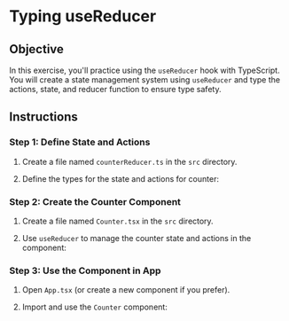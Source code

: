 # Typing useReducer

## Objective

In this exercise, you'll practice using the `useReducer` hook with TypeScript. You will create a state management system using `useReducer` and type the actions, state, and reducer function to ensure type safety.

## Instructions

### Step 1: Define State and Actions

1. Create a file named `counterReducer.ts` in the `src` directory.

2. Define the types for the state and actions for counter:

### Step 2: Create the Counter Component

1. Create a file named `Counter.tsx` in the `src` directory.

2. Use `useReducer` to manage the counter state and actions in the component:

### Step 3: Use the Component in App

1. Open `App.tsx` (or create a new component if you prefer).

2. Import and use the `Counter` component:
